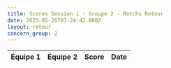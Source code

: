 ```yaml
---
title: Scores Session 1 - Groupe 2 - Matchs Retour
date: 2025-05-26T07:24:42.808Z
layout: retour
concern_group: 2
---
```




| Équipe 1 | Équipe 2 | Score | Date |
|----------|----------|-------|------|


